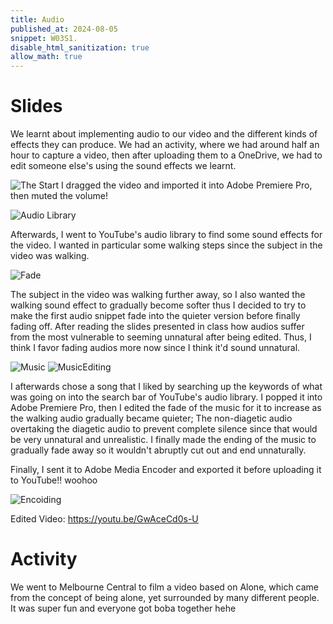 ```yaml
---
title: Audio
published_at: 2024-08-05
snippet: W03S1.
disable_html_sanitization: true
allow_math: true
---
```


# Slides

We learnt about implementing audio to our video and the different kinds of effects they can produce. We had an activity, where we had around half an hour to capture a video, then after uploading them to a OneDrive, we had to edit someone else's using the sound effects we learnt.

![The Start](/w03s1/w3s1.png)
I dragged the video and imported it into Adobe Premiere Pro, then muted the volume!

![Audio Library](/w03s1/sfx.png)

Afterwards, I went to YouTube's audio library to find some sound effects for the video. I wanted in particular some walking steps since the subject in the video was walking.

![Fade](/w03s1/quieter.png)

The subject in the video was walking further away, so I also wanted the walking sound effect to gradually become softer thus I decided to try to make the first audio snippet fade into the quieter version before finally fading off. After reading the slides presented in class how audios suffer from the most vulnerable to seeming unnatural after being edited. Thus, I think I favor fading audios more now since I think it'd sound unnatural.

![Music](/w03s1/music%20walk.png)
![MusicEditing](/w03s1/music%20editing.png)

I afterwards chose a song that I liked by searching up the keywords of what was going on into the search bar of YouTube's audio library. I popped it into Adobe Premiere Pro, then I edited the fade of the music for it to increase as the walking audio gradually became quieter; The non-diagetic audio overtaking the diagetic audio to prevent complete silence since that would be very unnatural and unrealistic. I finally made the ending of the music to gradually fade away so it wouldn't abruptly cut out and end unnaturally.

Finally, I sent it to Adobe Media Encoder and exported it before uploading it to YouTube!! woohoo

![Encoiding](/w03s1/encoding.png)

Edited Video: https://youtu.be/GwAceCd0s-U


# Activity

We went to Melbourne Central to film a video based on Alone, which came from the concept of being alone, yet surrounded by many different people. It was super fun and everyone got boba together hehe
